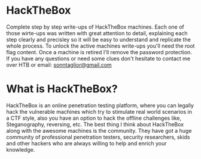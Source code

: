 # HackTheBox
Complete step by step write-ups of HackTheBox machines.
Each one of those wirte-ups was written with great attention to detail,
explaining each step clearly and precisley so it will be easy to understand and replicate
the whole process.
To unlock the active machines write-ups you'll need the root flag content.
Once a machine is retired I'll remove the password protection.
If you have any questions or need some clues don't hesitate to contact me over HTB or email: sonntaglior@gmail.com
# What is HackTheBox?
HackTheBox is an online penetration testing platform, where you can legally hack the vulnerable machines
which try to stimulate real world scenarios in a CTF style, also you have an option to hack the offline challenges like,
Steganography, reversing, etc. The best thing I think about HackTheBox along with the awesome machines is the community.
They have got a huge community of professional penetration testers, security researchers, skids  and other hackers who are always
willing to help and enrich your knowledge.
